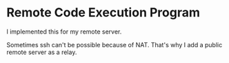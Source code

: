 # Remote Code Execution Program

I implemented this for my remote server. 

Sometimes ssh can't be possible because of NAT. That's why I add a public remote server as a relay.